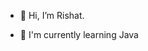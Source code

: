 - 👋 Hi, I’m Rishat.
<!--- 👀 I’m interested in ... --->
- 🌱 I'm currently learning Java
<!--- 💞️ I’m looking to collaborate on ...
- 📫 How to reach me ... --->

<!---
Rishat-S/Rishat-S is a ✨ special ✨ repository because its `README.md` (this file) appears on your GitHub profile.
You can click the Preview link to take a look at your changes.
--->
